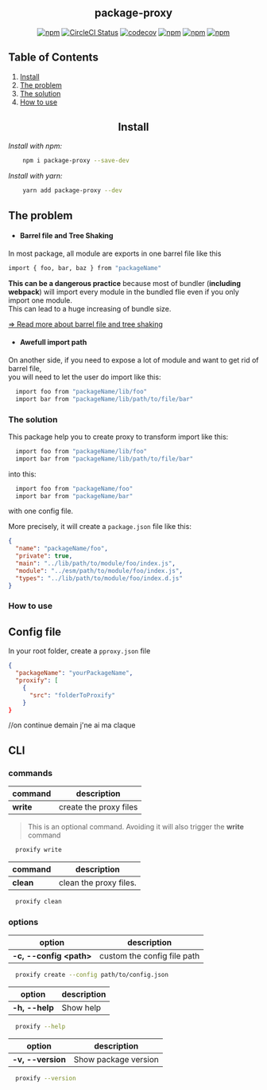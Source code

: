 <!-- @format -->

<h2 align="center">package-proxy</h2>

<div align="center">

[![npm](https://img.shields.io/npm/v/package-proxy.svg?style=flat-square)](https://www.npmjs.com/package/package-proxy)
[![CircleCI Status](https://img.shields.io/circleci/build/github/sl-julienamblard/package-proxy/master?style=flat-square)](https://circleci.com/gh/sl-julienamblard/package-proxy)
[![codecov](https://img.shields.io/codecov/c/github/sl-julienamblard/package-proxy?logo=codecov&style=flat-square)](https://codecov.io/gh/sl-julienamblard/package-proxy)
[![npm](https://img.shields.io/bundlephobia/minzip/package-proxy?style=flat-square)](https://www.npmjs.com/package/package-proxy)
[![npm](https://img.shields.io/npm/dt/package-proxy.svg?style=flat-square)](https://www.npmjs.com/package/package-proxy)
[![npm](https://img.shields.io/npm/l/package-proxy.svg?style=flat-square)](https://github.com/sl-julienamblard/package-proxy/blob/packages/package-proxy/LICENSE)

</div>

## Table of Contents

1. [Install](#install)
1. [The problem](#problem)
1. [The solution](#solution)
1. [How to use](#usage)

<a id="install"></a>

<h2 align="center">Install</h2>

_Install with npm:_

```bash
    npm i package-proxy --save-dev
```

_Install with yarn:_

```bash
    yarn add package-proxy --dev
```

<a id="problem"></a>

## The problem

- <h4>Barrel file and Tree Shaking</h4>

In most package, all module are exports in one barrel file like this

```bash
import { foo, bar, baz } from "packageName"
```

**This can be a dangerous practice** because most of bundler (**including webpack**) will import every module in the bundled flie even if you only import one module.  
This can lead to a huge increasing of bundle size.

[=> Read more about barrel file and tree shaking](https://lecstor.com/code-tree-webpack/)

- <h4>Awefull import path</h4>

On another side, if you need to expose a lot of module and want to get rid of barrel file,  
you will need to let the user do import like this:

```bash
  import foo from "packageName/lib/foo"
  import bar from "packageName/lib/path/to/file/bar"
```

<a id="solution"></a>

<h3>The solution</h3>

This package help you to create proxy to transform import like this:

```bash
  import foo from "packageName/lib/foo"
  import bar from "packageName/lib/path/to/file/bar"
```

into this:

```bash
  import foo from "packageName/foo"
  import bar from "packageName/bar"
```

with one config file.

More precisely, it will create a `package.json` file like this:

```json
{
  "name": "packageName/foo",
  "private": true,
  "main": "../lib/path/to/module/foo/index.js",
  "module": "../esm/path/to/module/foo/index.js",
  "types": "../lib/path/to/module/foo/index.d.js"
}
```

<a id="usage"></a>

<h3>How to use</h3>

<a id="config"></a>

## Config file

In your root folder, create a `pproxy.json` file

```json
{
  "packageName": "yourPackageName",
  "proxify": [
    {
      "src": "folderToProxify"
    }
}
```

//on continue demain j'ne ai ma claque

<a id="CLI"></a>

## CLI

### commands

| command   | description            |
| --------- | ---------------------- |
| **write** | create the proxy files |

> This is an optional command. Avoiding it will also trigger the **write** command

```bash
  proxify write
```

| command   | description            |
| --------- | ---------------------- |
| **clean** | clean the proxy files. |

```bash
  proxify clean
```

### options

| option                    | description                 |
| ------------------------- | --------------------------- |
| **-c, --config \<path\>** | custom the config file path |

```bash
  proxify create --config path/to/config.json
```

| option         | description |
| -------------- | ----------- |
| **-h, --help** | Show help   |

```bash
  proxify --help
```

| option            | description          |
| ----------------- | -------------------- |
| **-v, --version** | Show package version |

```bash
  proxify --version
```
